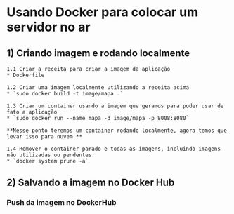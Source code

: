 # Usando Docker para colocar um servidor no ar

## 1) Criando imagem e rodando localmente

    1.1 Criar a receita para criar a imagem da aplicação
    * Dockerfile

    1.2 Criar uma imagem localmente utilizando a receita acima
    * `sudo docker build -t image/mapa .`

    1.3 Criar um container usando a imagem que geramos para poder usar de fato a aplicação
    * `sudo docker run --name mapa -d image/mapa -p 8008:8080`

    **Nesse ponto teremos um container rodando localmente, agora temos que levar isso para nuvem.**

    1.4 Remover o container parado e todas as imagens, incluindo imagens não utilizadas ou pendentes
    * `docker system prune -a`

## 2) Salvando a imagem no Docker Hub

### Push da imagem no DockerHub
